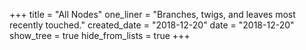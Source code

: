 +++
title = "All Nodes"
one_liner = "Branches, twigs, and leaves most recently touched."
created_date = "2018-12-20"
date = "2018-12-20"
show_tree = true
hide_from_lists = true
+++

